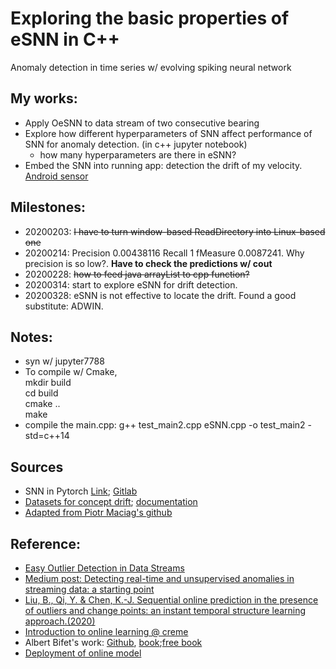 # Exploring the basic properties of eSNN in C++
Anomaly detection in time series w/ evolving spiking neural network

## My works:
* Apply OeSNN to data stream of two consecutive bearing
* Explore how different hyperparameters of SNN affect performance of SNN for anomaly detection. (in c++ jupyter notebook)
  * how many hyperparameters are there in eSNN?
* Embed the SNN into running app: detection the drift of my velocity. [Android sensor](https://developer.android.com/guide/topics/sensors/sensors_position)

## Milestones:
* 20200203: ~~I have to turn window-based ReadDirectory into Linux-based one~~
* 20200214: Precision 0.00438116 Recall 1 fMeasure 0.0087241. Why precision is so low?. **Have to check the predictions w/ cout**
* 20200228: ~~how to feed java arrayList to cpp function?~~
* 20200314: start to explore eSNN for drift detection.
* 20200328: eSNN is not effective to locate the drift. Found a good substitute: ADWIN.

## Notes:
* syn w/ jupyter7788
* To compile w/ Cmake,
<br> mkdir build
<br> cd build
<br> cmake ..
<br> make
* compile the main.cpp: g++ test_main2.cpp eSNN.cpp -o test_main2 -std=c++14

## Sources
* SNN in Pytorch [Link](https://medium.com/@martino.sorbaro/deep-learning-with-spiking-networks-optimising-energy-consumption-50588b4435fd); [Gitlab](https://gitlab.com/aiCTX/synoploss)
* [Datasets for concept drift](https://www.cs.bham.ac.uk/~minkull/open-source.html); [documentation](https://ieeexplore.ieee.org/abstract/document/5156502)
* [Adapted from Piotr Maciag's github](https://github.com/piotrMaciag32/eSNN-AD)

## Reference:
* [Easy Outlier Detection in Data Streams](https://towardsdatascience.com/easy-outlier-detection-in-data-streams-3089bfefe528)
* [Medium post: Detecting real-time and unsupervised anomalies in streaming data: a starting point](https://towardsdatascience.com/detecting-real-time-and-unsupervised-anomalies-in-streaming-data-a-starting-point-760a4bacbdf8)
* [Liu, B., Qi, Y. & Chen, K.-J. Sequential online prediction in the presence of outliers and change points: an instant temporal structure learning approach.(2020)](https://arxiv.org/abs/1907.06377)
* [Introduction to online learning @ creme](https://creme-ml.github.io/notebooks/batch-to-online.html)
* Albert Bifet's work: [Github](https://github.com/abifet), [book](https://www.amazon.com/gp/product/0262037793/ref=as_li_tl?ie=UTF8&camp=1789&creative=9325&creativeASIN=0262037793&linkCode=as2&tag=moa06-20&linkId=b5e81a3c1ba8d10f01fdabac1c422bd0);[free book](https://www.cs.waikato.ac.nz/~abifet/MOA/StreamMining.pdf)
* [Deployment of online model](https://towardsdatascience.com/machine-learning-for-streaming-data-with-creme-dacf5fb469df)
